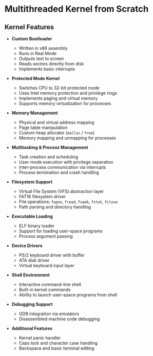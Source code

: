 # Multithreaded Kernel from Scratch

## Kernel Features

- **Custom Bootloader**
  - Written in x86 assembly
  - Runs in Real Mode
  - Outputs text to screen
  - Reads sectors directly from disk
  - Implements basic interrupts

- **Protected Mode Kernel**
  - Switches CPU to 32-bit protected mode
  - Uses Intel memory protection and privilege rings
  - Implements paging and virtual memory
  - Supports memory virtualization for processes

- **Memory Management**
  - Physical and virtual address mapping
  - Page table manipulation
  - Custom heap allocator (`malloc` / `free`)
  - Memory mapping and unmapping for processes

- **Multitasking & Process Management**
  - Task creation and scheduling
  - User-mode execution with privilege separation
  - Inter-process communication via interrupts
  - Process termination and crash handling

- **Filesystem Support**
  - Virtual File System (VFS) abstraction layer
  - FAT16 filesystem driver
  - File operations: `fopen`, `fread`, `fseek`, `fstat`, `fclose`
  - Path parsing and directory handling

- **Executable Loading**
  - ELF binary loader
  - Support for loading user-space programs
  - Process argument passing

- **Device Drivers**
  - PS/2 keyboard driver with buffer
  - ATA disk driver
  - Virtual keyboard input layer

- **Shell Environment**
  - Interactive command-line shell
  - Built-in kernel commands
  - Ability to launch user-space programs from shell

- **Debugging Support**
  - GDB integration via emulators
  - Disassembled machine code debugging

- **Additional Features**
  - Kernel panic handler
  - Caps lock and character case handling
  - Backspace and basic terminal editing

